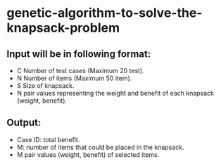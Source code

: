 # genetic-algorithm-to-solve-the-knapsack-problem
## Input will be in following format:
* C Number of test cases (Maximum 20 test).
* N Number of items (Maximum 50 item).
* S Size of knapsack.
* N pair values representing the weight and benefit of each knapsack (weight, benefit).
## Output:
* Case ID: total benefit.
* M: number of items that could be placed in the knapsack.
* M pair values (weight, benefit) of selected items.
